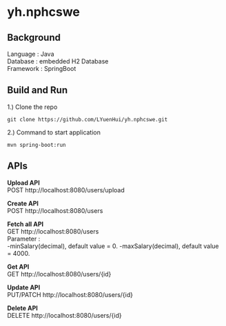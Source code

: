 # yh.nphcswe

## Background
Language : Java  
Database : embedded H2 Database  
Framework : SpringBoot


## **Build and Run**
1.) Clone the repo
````
git clone https://github.com/LYuenHui/yh.nphcswe.git
```` 
2.) Command to start application
````
mvn spring-boot:run
````

## **APIs**

**Upload API**   
POST http://localhost:8080/users/upload 

**Create API**  
POST http://localhost:8080/users

**Fetch all API**  
GET http://localhost:8080/users  
Parameter :  
  -minSalary(decimal), default value = 0.
  -maxSalary(decimal), default value = 4000.

**Get API**    
GET http://localhost:8080/users/{id}

**Update API**    
PUT/PATCH http://localhost:8080/users/{id}

**Delete API**    
DELETE http://localhost:8080/users/{id}






